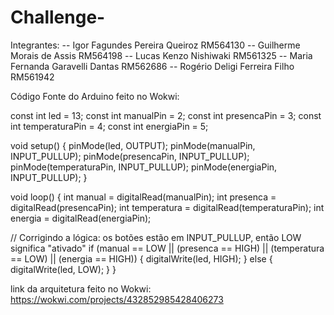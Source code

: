 # Challenge-

Integrantes:
-- Igor Fagundes Pereira Queiroz RM564130
-- Guilherme Morais de Assis RM564198
-- Lucas Kenzo Nishiwaki RM561325
-- Maria Fernanda Garavelli Dantas RM562686
-- Rogério Deligi Ferreira Filho RM561942

Código Fonte do Arduino feito no Wokwi:

const int led = 13;
const int manualPin = 2;
const int presencaPin = 3;
const int temperaturaPin = 4;
const int energiaPin = 5;

void setup() {
  pinMode(led, OUTPUT);
  pinMode(manualPin, INPUT_PULLUP);
  pinMode(presencaPin, INPUT_PULLUP);
  pinMode(temperaturaPin, INPUT_PULLUP);
  pinMode(energiaPin, INPUT_PULLUP);
}

void loop() {
  int manual = digitalRead(manualPin);
  int presenca = digitalRead(presencaPin);
  int temperatura = digitalRead(temperaturaPin);
  int energia = digitalRead(energiaPin);

  // Corrigindo a lógica: os botões estão em INPUT_PULLUP, então LOW significa "ativado"
  if (manual == LOW || (presenca == HIGH) || (temperatura == LOW) || (energia == HIGH)) {
    digitalWrite(led, HIGH);
  } else {
    digitalWrite(led, LOW);
  }
}

link da arquitetura feito no Wokwi:
https://wokwi.com/projects/432852985428406273

